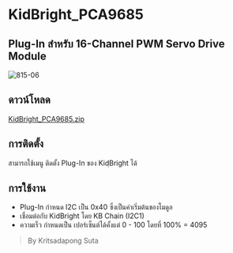 # KidBright_PCA9685

## Plug-In สำหรับ 16-Channel PWM Servo Drive Module
![815-06](https://cdn-shop.adafruit.com//970x728/815-06.jpg)

## ดาวน์โหลด
[KidBright_PCA9685.zip](https://github.com/afx007/KidBright_PCA9685/raw/master/KidBright_PCA9685.zip)

## การติดตั้ง
สามารถใช้เมนู ติดตั้ง Plug-In ของ KidฺBright ได้

## การใช้งาน
   - Plug-In กำหนด I2C เป็น 0x40 ซึ่งเป็นค่าเริ่มต้นของโมดูล
   - เชื่อมต่อกับ KidBright โดย KB Chain (I2C1)
   - ความเร็ว กำหนดเป็น เปอร์เซ็นต์ได้คั้งแต่ 0 - 100 โดยที่ 100% = 4095
   
> By Kritsadapong Suta
